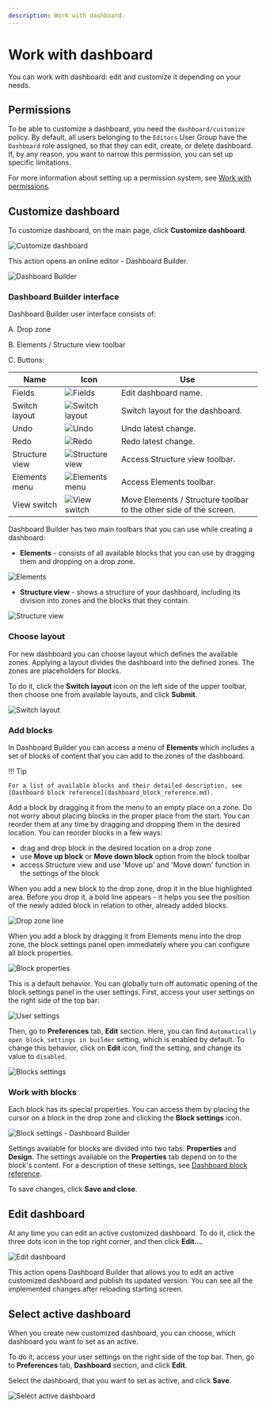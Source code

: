 ```yaml
---
description: Work with dashboard.
---
```


# Work with dashboard

You can work with dashboard: edit and customize it depending on your needs.

## Permissions

To be able to customize a dashboard, you need the `dashboard/customize` policy.
By default, all users belonging to the `Editors` User Group have the `Dashboard` role assigned, so that they can edit, create, or delete dashboard.
If, by any reason, you want to narrow this permission, you can set up specific limitations.

For more information about setting up a permission system, see [Work with permissions](work_with_permissions.md).

## Customize dashboard

To customize dashboard, on the main page, click **Customize dashboard**.

![Customize dashboard](customize_dashboard.png "Customize dashboard")

This action opens an online editor - Dashboard Builder.

![Dashboard Builder](dashboard_builder.png "Dashboard Builder")

### Dashboard Builder interface

Dashboard Builder user interface consists of:

A. Drop zone

B. Elements / Structure view toolbar

C. Buttons:

|Name|Icon|Use|
--------|-----------|----------
|Fields|![Fields](dashboard_fields.png)|Edit dashboard name.|
|Switch layout|![Switch layout](dashboard_switch_layout.png)|Switch layout for the dashboard.|
|Undo|![Undo](dashboard_undo.png)|Undo latest change.|
|Redo|![Redo](dashboard_redo.png)|Redo latest change.|
|Structure view|![Structure view](dashboard_structure_view.png)|Access Structure view toolbar.|
|Elements menu|![Elements menu](dashboard_elements.png)|Access Elements toolbar.|
|View switch|![View switch](dashboard_switch_toolbar.png)|Move Elements / Structure toolbar to the other side of the screen.|

Dashboard Builder has two main toolbars that you can use while creating a dashboard:

- **Elements** - consists of all available blocks that you can use by dragging them and dropping on a drop zone.

![Elements](dashboard_elements_toolbar.png)

- **Structure view** - shows a structure of your dashboard, including its division into zones and the blocks that they contain.

![Structure view](dashboard_structure_view_toolbar.png)

### Choose layout

For new dashboard you can choose layout which defines the available zones.
Applying a layout divides the dashboard into the defined zones. The zones are placeholders for blocks.

To do it, click the **Switch layout** icon on the left side of the upper toolbar, then choose one from available layouts, and click **Submit**.

![Switch layout](dashboard_switch_layout_window.png)

### Add blocks

In Dashboard Builder you can access a menu of **Elements** which includes a set of blocks of content that you can add to the zones of the dashboard.

!!! Tip

    For a list of available blocks and their detailed description, see [Dashboard block reference](dashboard_block_reference.md).

Add a block by dragging it from the menu to an empty place on a zone.
Do not worry about placing blocks in the proper place from the start.
You can reorder them at any time by dragging and dropping them in the desired location.
You can reorder blocks in a few ways:

- drag and drop block in the desired location on a drop zone
- use **Move up block** or **Move down block** option from the block toolbar
- access Structure view and use 'Move up' and 'Move down' function in the settings of the block

When you add a new block to the drop zone, drop it in the blue highlighted area.
Before you drop it, a bold line appears  - it helps you see the position of the newly added block in relation to other, already added blocks.

![Drop zone line](dashboard_blue_line.png)

When you add a block by dragging it from Elements menu into the drop zone, the block settings panel open immediately where you can configure all block properties.

![Block properties](dashboard_block_properties.png)

This is a default behavior.
You can globally turn off automatic opening of the block settings panel in the user settings.
First, access your user settings on the right side of the top bar:

![User settings](user_settings.png "User settings")

Then, go to **Preferences** tab, **Edit** section.
Here, you can find `Automatically open block settings in builder` setting, which is enabled by default.
To change this behavior, click on **Edit** icon, find the setting, and change its value to `disabled`.

![Blocks settings](user_settings_blocks.png "User settings - blocks settings")

### Work with blocks

Each block has its special properties.
You can access them by placing the cursor on a block in the drop zone and clicking the **Block settings** icon.

![Block settings - Dashboard Builder](block_settings_builder.png "Block settings - Dashboard Builder")

Settings available for blocks are divided into two tabs: **Properties** and **Design**.
The settings available on the **Properties** tab depend on to the block's content.
For a description of these settings, see [Dashboard block reference](dashboard_block_reference.md).

To save changes, click **Save and close**.

## Edit dashboard

At any time you can edit an active customized dashboard.
To do it, click the three dots icon in the top right corner, and then click **Edit...**.

![Edit dashboard](edit_active_dashboard.png "Edit dashboard")

This action opens Dashboard Builder that allows you to edit an active customized dashboard and publish its updated version.
You can see all the implemented changes after reloading starting screen.

## Select active dashboard

When you create new customized dashboard, you can choose, which dashboard you want to set as an active.

To do it, access your user settings on the right side of the top bar.
Then, go to **Preferences** tab, **Dashboard** section, and click **Edit**.

Select the dashboard, that you want to set as active, and click **Save**.

![Select active dashboard](select_active_dashboard.png "Select active dashboard")